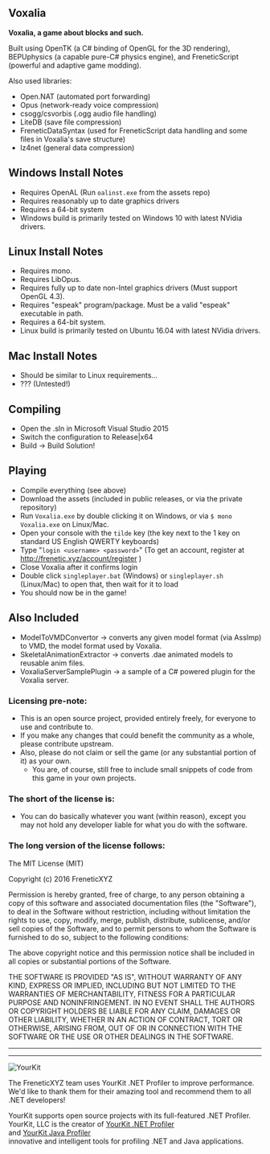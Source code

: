 Voxalia
-------

**Voxalia, a game about blocks and such.**

Built using OpenTK (a C# binding of OpenGL for the 3D rendering), BEPUphysics (a capable pure-C# physics engine), and FreneticScript (powerful and adaptive game modding).

Also used libraries:

- Open.NAT (automated port forwarding)
- Opus (network-ready voice compression)
- csogg/csvorbis (.ogg audio file handling)
- LiteDB (save file compression)
- FreneticDataSyntax (used for FreneticScript data handling and some files in Voxalia's save structure)
- lz4net (general data compression)

## Windows Install Notes

- Requires OpenAL (Run `oalinst.exe` from the assets repo)
- Requires reasonably up to date graphics drivers
- Requires a 64-bit system
- Windows build is primarily tested on Windows 10 with latest NVidia drivers.

## Linux Install Notes

- Requires mono.
- Requires LibOpus.
- Requires fully up to date non-Intel graphics drivers (Must support OpenGL 4.3).
- Requires "espeak" program/package. Must be a valid "espeak" executable in path.
- Requires a 64-bit system.
- Linux build is primarily tested on Ubuntu 16.04 with latest NVidia drivers.

## Mac Install Notes

- Should be similar to Linux requirements...
- ??? (Untested!)

## Compiling

- Open the .sln in Microsoft Visual Studio 2015
- Switch the configuration to Release|x64
- Build -> Build Solution!

## Playing

- Compile everything (see above)
- Download the assets (included in public releases, or via the private repository)
- Run `Voxalia.exe` by double clicking it on Windows, or via `$ mono Voxalia.exe` on Linux/Mac.
- Open your console with the `tilde` key (the key next to the 1 key on standard US English QWERTY keyboards)
- Type "`login <username> <password>`" (To get an account, register at http://frenetic.xyz/account/register )
- Close Voxalia after it confirms login
- Double click `singleplayer.bat` (Windows) or `singleplayer.sh` (Linux/Mac) to open that, then wait for it to load
- You should now be in the game!

## Also Included

- ModelToVMDConvertor -> converts any given model format (via AssImp) to VMD, the model format used by Voxalia.
- SkeletalAnimationExtractor -> converts .dae animated models to reusable anim files.
- VoxaliaServerSamplePlugin -> a sample of a C# powered plugin for the Voxalia server.

### Licensing pre-note:

- This is an open source project, provided entirely freely, for everyone to use and contribute to.
- If you make any changes that could benefit the community as a whole, please contribute upstream.
- Also, please do not claim or sell the game (or any substantial portion of it) as your own.
	- You are, of course, still free to include small snippets of code from this game in your own projects.

### The short of the license is:

- You can do basically whatever you want (within reason), except you may not hold any developer liable for what you do with the software.

### The long version of the license follows:

The MIT License (MIT)

Copyright (c) 2016 FreneticXYZ

Permission is hereby granted, free of charge, to any person obtaining a copy
of this software and associated documentation files (the "Software"), to deal
in the Software without restriction, including without limitation the rights
to use, copy, modify, merge, publish, distribute, sublicense, and/or sell
copies of the Software, and to permit persons to whom the Software is
furnished to do so, subject to the following conditions:

The above copyright notice and this permission notice shall be included in all
copies or substantial portions of the Software.

THE SOFTWARE IS PROVIDED "AS IS", WITHOUT WARRANTY OF ANY KIND, EXPRESS OR
IMPLIED, INCLUDING BUT NOT LIMITED TO THE WARRANTIES OF MERCHANTABILITY,
FITNESS FOR A PARTICULAR PURPOSE AND NONINFRINGEMENT. IN NO EVENT SHALL THE
AUTHORS OR COPYRIGHT HOLDERS BE LIABLE FOR ANY CLAIM, DAMAGES OR OTHER
LIABILITY, WHETHER IN AN ACTION OF CONTRACT, TORT OR OTHERWISE, ARISING FROM,
OUT OF OR IN CONNECTION WITH THE SOFTWARE OR THE USE OR OTHER DEALINGS IN THE
SOFTWARE.

----

----

![YourKit](https://www.yourkit.com/images/yklogo.png)

The FreneticXYZ team uses YourKit .NET Profiler to improve performance. We'd like to thank them for their amazing tool and recommend them to all .NET developers!

YourKit supports open source projects with its full-featured .NET Profiler.  
YourKit, LLC is the creator of [YourKit .NET Profiler](https://www.yourkit.com/.net/profiler/index.jsp)  
and [YourKit Java Profiler](https://www.yourkit.com/java/profiler/index.jsp)  
innovative and intelligent tools for profiling .NET and Java applications.
